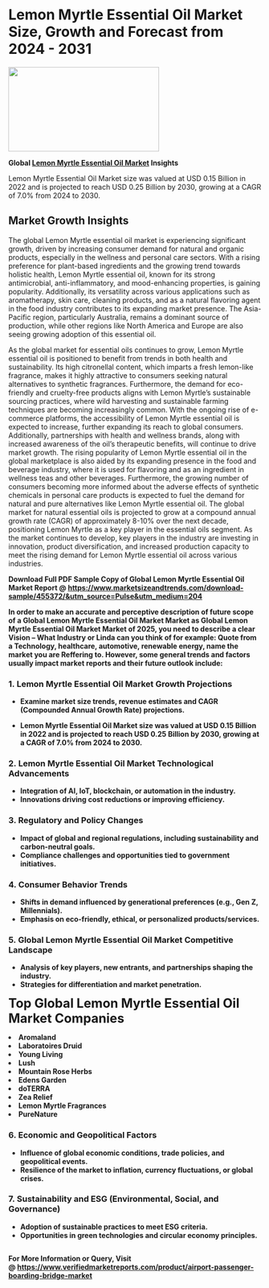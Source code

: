 <H1>Lemon Myrtle Essential Oil Market Size, Growth and Forecast from 2024 - 2031</H1><img class="aligncenter size-medium wp-image-584254" src="https://thirdeyenews.in/wp-content/uploads/2024/09/Global-Market-Research-300x168.jpeg" alt="" width="300" height="168" /><p><strong>Global&nbsp;<a href="https://www.marketsizeandtrends.com/download-sample/455372/&amp;utm_source=Pulse&amp;utm_medium=204">Lemon Myrtle Essential Oil Market</a> Insights</strong></p><p>Lemon Myrtle Essential Oil Market size was valued at USD 0.15 Billion in 2022 and is projected to reach USD 0.25 Billion by 2030, growing at a CAGR of 7.0% from 2024 to 2030.</p><p><h2>Market Growth Insights</h2> <p>The global Lemon Myrtle essential oil market is experiencing significant growth, driven by increasing consumer demand for natural and organic products, especially in the wellness and personal care sectors. With a rising preference for plant-based ingredients and the growing trend towards holistic health, Lemon Myrtle essential oil, known for its strong antimicrobial, anti-inflammatory, and mood-enhancing properties, is gaining popularity. Additionally, its versatility across various applications such as aromatherapy, skin care, cleaning products, and as a natural flavoring agent in the food industry contributes to its expanding market presence. The Asia-Pacific region, particularly Australia, remains a dominant source of production, while other regions like North America and Europe are also seeing growing adoption of this essential oil.</p> <p><strong></strong></p> <p>As the global market for essential oils continues to grow, Lemon Myrtle essential oil is positioned to benefit from trends in both health and sustainability. Its high citronellal content, which imparts a fresh lemon-like fragrance, makes it highly attractive to consumers seeking natural alternatives to synthetic fragrances. Furthermore, the demand for eco-friendly and cruelty-free products aligns with Lemon Myrtle’s sustainable sourcing practices, where wild harvesting and sustainable farming techniques are becoming increasingly common. With the ongoing rise of e-commerce platforms, the accessibility of Lemon Myrtle essential oil is expected to increase, further expanding its reach to global consumers. Additionally, partnerships with health and wellness brands, along with increased awareness of the oil’s therapeutic benefits, will continue to drive market growth. The rising popularity of Lemon Myrtle essential oil in the global marketplace is also aided by its expanding presence in the food and beverage industry, where it is used for flavoring and as an ingredient in wellness teas and other beverages. Furthermore, the growing number of consumers becoming more informed about the adverse effects of synthetic chemicals in personal care products is expected to fuel the demand for natural and pure alternatives like Lemon Myrtle essential oil. The global market for natural essential oils is projected to grow at a compound annual growth rate (CAGR) of approximately 8-10% over the next decade, positioning Lemon Myrtle as a key player in the essential oils segment. As the market continues to develop, key players in the industry are investing in innovation, product diversification, and increased production capacity to meet the rising demand for Lemon Myrtle essential oil across various industries.</p> <p><strong></p><p><span class=""><strong>Download Full PDF Sample Copy of Global Lemon Myrtle Essential Oil Market Report</strong> @ <a href="https://www.marketsizeandtrends.com/download-sample/455372/&amp;utm_source=Pulse&amp;utm_medium=204" target="_blank">https://www.marketsizeandtrends.com/download-sample/455372/&amp;utm_source=Pulse&amp;utm_medium=204</a></span></p><p>In order to make an accurate and perceptive description of future scope of a Global&nbsp;Lemon Myrtle Essential Oil Market Market as Global&nbsp;Lemon Myrtle Essential Oil Market Market of 2025, you need to describe a clear Vision &ndash; What Industry or Linda can you think of for example: Quote from a Technology, healthcare, automotive, renewable energy, name the market you are Reffering to. However, some general trends and factors usually impact market reports and their future outlook include:</p><h3>1.&nbsp;<strong>Lemon Myrtle Essential Oil Market Growth Projections</strong></h3><ul><li>Examine market size trends, revenue estimates and CAGR (Compounded Annual Growth Rate) projections.</li><li><p>Lemon Myrtle Essential Oil Market size was valued at USD 0.15 Billion in 2022 and is projected to reach USD 0.25 Billion by 2030, growing at a CAGR of 7.0% from 2024 to 2030.</p></li></ul><h3>2.&nbsp;<strong>Lemon Myrtle Essential Oil Market Technological Advancements</strong></h3><ul><li>Integration of AI, IoT, blockchain, or automation in the industry.</li><li>Innovations driving cost reductions or improving efficiency.</li></ul><h3>3.&nbsp;<strong>Regulatory and Policy Changes</strong></h3><ul><li>Impact of global and regional regulations, including sustainability and carbon-neutral goals.</li><li>Compliance challenges and opportunities tied to government initiatives.</li></ul><h3>4.&nbsp;<strong>Consumer Behavior Trends</strong></h3><ul><li>Shifts in demand influenced by generational preferences (e.g., Gen Z, Millennials).</li><li>Emphasis on eco-friendly, ethical, or personalized products/services.</li></ul><h3>5.&nbsp;<strong>Global Lemon Myrtle Essential Oil Market Competitive Landscape</strong></h3><ul><li>Analysis of key players, new entrants, and partnerships shaping the industry.</li><li>Strategies for differentiation and market penetration.</li></ul><p data-pm-slice="1 1 []"><span style="color: inherit; font-family: inherit; font-size: 25px;">Top Global Lemon Myrtle Essential Oil Market Companies</span></p><div class="" data-test-id=""><p><li>Aromaland</li><li> Laboratoires Druid</li><li> Young Living</li><li> Lush</li><li> Mountain Rose Herbs</li><li> Edens Garden</li><li> doTERRA</li><li> Zea Relief</li><li> Lemon Myrtle Fragrances</li><li> PureNature</li></p></div><h3>6.&nbsp;<strong>Economic and Geopolitical Factors</strong></h3><ul><li>Influence of global economic conditions, trade policies, and geopolitical events.</li><li>Resilience of the market to inflation, currency fluctuations, or global crises.</li></ul><h3>7.&nbsp;<strong>Sustainability and ESG (Environmental, Social, and Governance)</strong></h3><ul><li>Adoption of sustainable practices to meet ESG criteria.</li><li>Opportunities in green technologies and circular economy principles.</li></ul><h2><strong style="font-size: 14px;">For More Information or Query, Visit @&nbsp;</strong><a style="background-color: #ffffff; font-size: 14px;" href="https://www.marketsizeandtrends.com/report/lemon-myrtle-essential-oil-market/" target="_blank">https://www.verifiedmarketreports.com/product/airport-passenger-boarding-bridge-market</a></h2>
